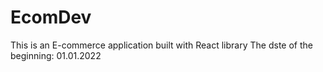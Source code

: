 # EcomDev
This is an E-commerce application built with React library
The dste of the beginning: 01.01.2022
